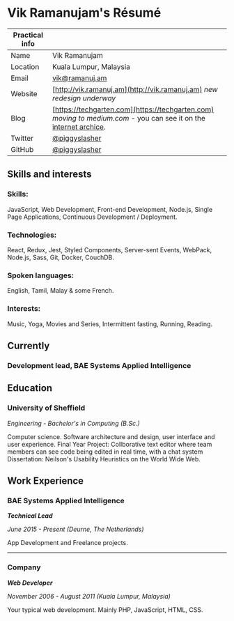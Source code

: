# Vik Ramanujam's Résumé

| Practical info |  |
| --- | --- |
| Name | Vik Ramanujam |
| Location | Kuala Lumpur, Malaysia |
| Email | [vik@ramanuj.am](vik@ramanuj.am) |
| Website | [http://vik.ramanuj.am](http://vik.ramanuj.am) _new redesign underway_ |
| Blog | [https://techgarten.com](https://techgarten.com) _moving to medium.com_ - you can see it on the [internet archice](https://web.archive.org/web/20120615003016/http://www.techgarten.com/).  |
| Twitter | [@piggyslasher](https://twitter.com/piggyslasher) |
| GitHub | [@piggyslasher](https://github.com/piggyslasher) |

## Skills and interests

### Skills:
JavaScript, Web Development, Front-end Development, Node.js, Single Page Applications, Continuous Development / Deployment.

### Technologies:
React, Redux, Jest, Styled Components, Server-sent Events, WebPack, Node.js, Sass, Git, Docker, CouchDB.

### Spoken languages:
English, Tamil, Malay & some French.

### Interests:
Music, Yoga, Movies and Series, Intermittent fasting, Running, Reading.

## Currently

### Development lead, BAE Systems Applied Intelligence

## Education

### University of Sheffield
_Engineering - Bachelor's in Computing (B.Sc.)_

Computer science. Software architecture and design, user interface and user experience.
Final Year Project: Collborative text editor where team members can see code being edited in real time, with a chat system
Dissertation: Neilson's Usability Heuristics on the World Wide Web.

## Work Experience

### BAE Systems Applied Intelligence
_**Technical Lead**_

_June 2015 - Present (Deurne, The Netherlands)_

App Development and Freelance projects.

---

### Company
_**Web Developer**_

_November 2006 - August 2011 (Kuala Lumpur, Malaysia)_

Your typical web development. Mainly PHP, JavaScript, HTML, CSS.

<!--stackedit_data:
eyJoaXN0b3J5IjpbLTEwODkxMzMwMzddfQ==
-->
